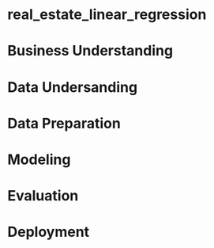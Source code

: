 # real_estate_linear_regression
# Business Understanding
# Data Undersanding
# Data Preparation
# Modeling
# Evaluation
# Deployment
